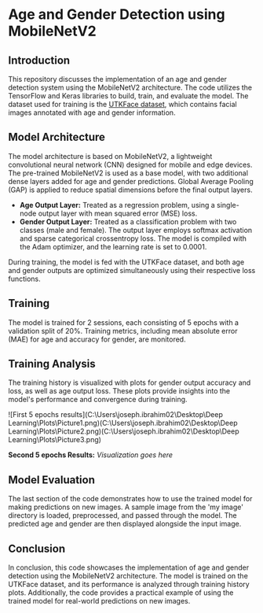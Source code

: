 # Age and Gender Detection using MobileNetV2

## Introduction
This repository discusses the implementation of an age and gender detection system using the MobileNetV2 architecture. The code utilizes the TensorFlow and Keras libraries to build, train, and evaluate the model. The dataset used for training is the [UTKFace dataset](https://www.kaggle.com/datasets/jangedoo/utkface-new), which contains facial images annotated with age and gender information.

## Model Architecture
The model architecture is based on MobileNetV2, a lightweight convolutional neural network (CNN) designed for mobile and edge devices. The pre-trained MobileNetV2 is used as a base model, with two additional dense layers added for age and gender predictions. Global Average Pooling (GAP) is applied to reduce spatial dimensions before the final output layers.

- **Age Output Layer:** Treated as a regression problem, using a single-node output layer with mean squared error (MSE) loss.
- **Gender Output Layer:** Treated as a classification problem with two classes (male and female). The output layer employs softmax activation and sparse categorical crossentropy loss. The model is compiled with the Adam optimizer, and the learning rate is set to 0.0001.

During training, the model is fed with the UTKFace dataset, and both age and gender outputs are optimized simultaneously using their respective loss functions.

## Training
The model is trained for 2 sessions, each consisting of 5 epochs with a validation split of 20%. Training metrics, including mean absolute error (MAE) for age and accuracy for gender, are monitored.

## Training Analysis
The training history is visualized with plots for gender output accuracy and loss, as well as age output loss. These plots provide insights into the model's performance and convergence during training.

![First 5 epochs results](C:\Users\joseph.ibrahim02\Desktop\Deep Learning\Plots\Picture1.png)(C:\Users\joseph.ibrahim02\Desktop\Deep Learning\Plots\Picture2.png)(C:\Users\joseph.ibrahim02\Desktop\Deep Learning\Plots\Picture3.png)

**Second 5 epochs Results:**
*Visualization goes here*

## Model Evaluation
The last section of the code demonstrates how to use the trained model for making predictions on new images. A sample image from the 'my image' directory is loaded, preprocessed, and passed through the model. The predicted age and gender are then displayed alongside the input image.

## Conclusion
In conclusion, this code showcases the implementation of age and gender detection using the MobileNetV2 architecture. The model is trained on the UTKFace dataset, and its performance is analyzed through training history plots. Additionally, the code provides a practical example of using the trained model for real-world predictions on new images.
